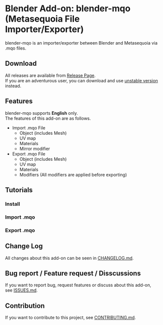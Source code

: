 # Blender Add-on: blender-mqo (Metasequoia File Importer/Exporter)

blender-mqo is an importer/exporter between Blender and Metasequoia via .mqo files.


## Download

All releases are available from [Release Page](https://github.com/nutti/blender-mqo/releases).  
If you are an adventurous user, you can download and use [unstable version](https://github.com/nutti/blender-mqo/archive/develop.zip) instead.


## Features

blender-mqo supports **English** only.  
The features of this add-on are as follows.

* Import .mqo File
  * Object (includes Mesh)
  * UV map
  * Materials
  * Mirror modifier
* Export .mqo File
  * Object (includes Mesh)
  * UV map
  * Materials
  * Modifiers (All modifiers are applied before exporting)


## Tutorials

### Install


### Import .mqo


### Export .mqo



## Change Log

All changes about this add-on can be seen in [CHANGELOG.md](CHANGELOG.md).


## Bug report / Feature request / Disscussions

If you want to report bug, request features or discuss about this add-on, see [ISSUES.md](ISSUES.md).


## Contribution

If you want to contribute to this project, see [CONTRIBUTING.md](CONTRIBUTING.md).